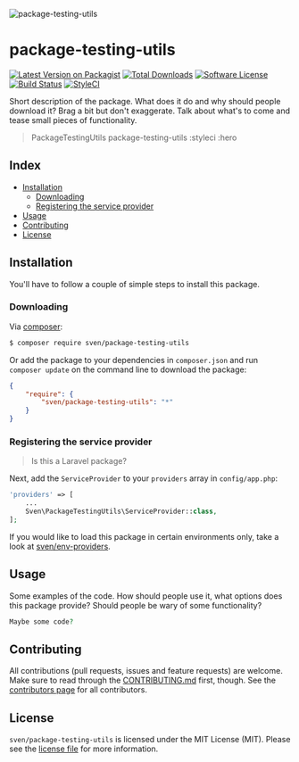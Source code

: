 ![package-testing-utils](:hero)

# package-testing-utils

[![Latest Version on Packagist][ico-version]][link-packagist]
[![Total Downloads][ico-downloads]][link-downloads]
[![Software License][ico-license]](LICENSE.md)
[![Build Status][ico-circleci]][link-circleci]
[![StyleCI][ico-styleci]][link-styleci]

Short description of the package. What does it do and why should people download
it? Brag a bit but don't exaggerate. Talk about what's to come and tease small
pieces of functionality.

> PackageTestingUtils
> package-testing-utils
> :styleci
> :hero


## Index
- [Installation](#installation)
  - [Downloading](#downloading)
  - [Registering the service provider](#registering-the-service-provider)
- [Usage](#usage)
- [Contributing](#contributing)
- [License](#license)

## Installation
You'll have to follow a couple of simple steps to install this package.

### Downloading
Via [composer](http://getcomposer.org):

```bash
$ composer require sven/package-testing-utils
```

Or add the package to your dependencies in `composer.json` and run
`composer update` on the command line to download the package:

```json
{
    "require": {
        "sven/package-testing-utils": "*"
    }
}
```


### Registering the service provider
> Is this a Laravel package?

Next, add the `ServiceProvider` to your `providers` array in `config/app.php`:

```php
'providers' => [
    ...
    Sven\PackageTestingUtils\ServiceProvider::class,
];
```

If you would like to load this package in certain environments only, take a look
at [sven/env-providers](https://github.com/svenluijten/env-providers).

## Usage
Some examples of the code. How should people use it, what options does this package
provide? Should people be wary of some functionality?

```php
Maybe some code?
```

## Contributing
All contributions (pull requests, issues and feature requests) are
welcome. Make sure to read through the [CONTRIBUTING.md](CONTRIBUTING.md) first,
though. See the [contributors page](../../graphs/contributors) for all contributors.

## License
`sven/package-testing-utils` is licensed under the MIT License (MIT). Please see the
[license file](LICENSE.md) for more information.

[ico-version]: https://img.shields.io/packagist/v/sven/package-testing-utils.svg?style=flat-square
[ico-license]: https://img.shields.io/badge/license-MIT-green.svg?style=flat-square
[ico-downloads]: https://img.shields.io/packagist/dt/sven/package-testing-utils.svg?style=flat-square
[ico-circleci]: https://img.shields.io/circleci/project/github/svenluijten/package-testing-utils.svg?style=flat-square
[ico-styleci]: https://styleci.io/repos/:styleci/shield

[link-packagist]: https://packagist.org/packages/sven/package-testing-utils
[link-downloads]: https://packagist.org/packages/sven/package-testing-utils
[link-circleci]: https://circleci.com/gh/svenluijten/package-testing-utils
[link-styleci]: https://styleci.io/repos/:styleci

